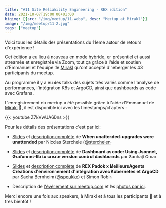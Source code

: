 ```yaml
---
title: "#11 Site Reliability Engineering - REX edition"
date: 2021-10-07T19:00:00+01:00
bigimg: [{src: "/img/meetup/11.webp", desc: "Meetup at Mirakl"}]
image: "/img/meetup/11-2.jpg"
tags: ["meetup"]
---
```


Voici tous les détails des présentations du 11eme autour de retours d'expérience !

Cet édition a eu lieu à nouveau en mode hybride, en présentiel et aussi
streamée et enregistrée via Zoom, tout ça grâce à l'aide et soutien d'Emmanuel
et l'équipe de [Mirakl](https://www.mirakl.com/) qu'ont accepté d'heberger les
43 participants du meetup.

Au programme il y a eu des talks des sujets très variés comme l'analyse de
performances, l'intégration K8s et ArgoCD, ainsi que dashboards as code avec
Grafana.

<!--more-->

L'enregistrement du meetup a été possible grâce à l'aide d'Emmanuel de [Mirakl](https://www.mirakl.com/) 🙏, il est disponible ici avec les timestamps/chapters :

{{< youtube Z7kVwUA6Dns >}}

Pour les détails des présentations c'est par ici:

* [Slides](https://github.com/sre-paris/meetups/blob/main/meetups/%2311/when-unattended-upgrades-were-unattended.pdf) et [description complète](https://github.com/sre-paris/meetups/blob/main/meetups/%2311/when-unattended-upgrades-were-unattended.md) de **When unattended-upgrades were unattended** par Nicolas Sterchele ([@sterchelen](https://twitter.com/sterchelen))
* [Slides](https://github.com/sre-paris/meetups/blob/main/meetups/%2311/dashboard-as-code.pdf) et [description complète](https://github.com/sre-paris/meetups/blob/main/meetups/%2311/dashboard-as-code.md) de **Dashboard as code: Using Jsonnet, Grafonnet-lib to create version control dashboards** par Sanhaji Omar
* [Slides](https://github.com/sre-paris/meetups/blob/main/meetups/%2311/creations-denvrionnement-dintegration-avec-kubernetes-et-argocd.pdf) et [description complète](https://github.com/sre-paris/meetups/blob/main/meetups/%2311/creations-denvrionnement-dintegration-avec-kubernetes-et-argocd.md) de **REX Padok x MeilleursAgents Créations d'environnement d'intégration avec Kubernetes et ArgoCD** par Sacha Bernheim ([@spoukke](https://twitter.com/spoukke)) et Simon Robin

* Description de [l'événement sur meetup.com](https://www.meetup.com/Site-Reliability-Engineering-Paris/events/280913296/) et les [photos par ici](https://www.meetup.com/Site-Reliability-Engineering-Paris/photos/31787012/).

Merci encore une fois aux speakers, à Mirakl et à tous les participants 🙏 et à très bientôt !
